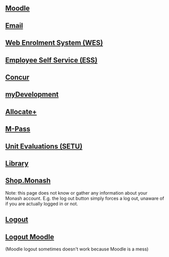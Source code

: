 ## [Moodle](http://moodle.vle.monash.edu/my/)
## [Email](http://mail.google.com/a/monash.edu)
## [Web Enrolment System (WES)](https://my.monash.edu.au/wes/)
## [Employee Self Service (ESS)](https://eservices.monash.edu.au/irj/portal)
## [Concur](https://my.monash.edu.au/services/travel-and-expense/)
## [myDevelopment](https://monash.csod.com/samldefault.aspx)
## [Allocate+](http://www.monash.edu/timetables/login.html)
## [M-Pass](https://monash-sp.blackboard.com/eAccounts/AccountSummary.aspx)
## [Unit Evaluations (SETU)](https://monash.bluera.com/monash)
## [Library](http://www.monash.edu/library)
## [Shop.Monash](https://shop.monash.edu/monash-sso/idp/login/)

Note: this page does not know or gather any information about your Monash account. E.g. the log out button simply forces a log out, unaware of if you are actually logged in or not.
## [Logout](https://my.monash/campusm/home#signout)
## [Logout Moodle](http://moodle.vle.monash.edu/login/logout.php)
(Moodle logout sometimes doesn't work because Moodle is a mess)
